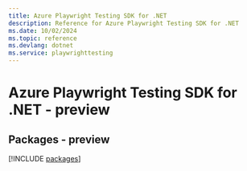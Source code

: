 ```yaml
---
title: Azure Playwright Testing SDK for .NET
description: Reference for Azure Playwright Testing SDK for .NET
ms.date: 10/02/2024
ms.topic: reference
ms.devlang: dotnet
ms.service: playwrighttesting
---
```

# Azure Playwright Testing SDK for .NET - preview
## Packages - preview
[!INCLUDE [packages](playwright-testing-index.md)]